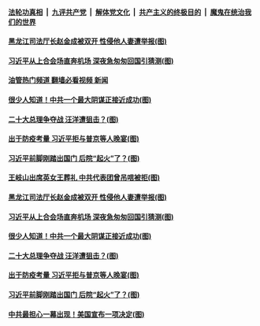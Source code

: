 ####  [法轮功真相](../../../../basic/blob/master/README.md?t=09180931) &nbsp;|&nbsp; [九评共产党](../../../../9ping.md/blob/master/README.md?t=09180931) &nbsp;|&nbsp; [解体党文化](../../../../jtdwh.md/blob/master/README.md?t=09180931)  &nbsp;|&nbsp; [共产主义的终极目的](../../../../gczydzjmd.md/blob/master/README.md?t=09180931) &nbsp;|&nbsp; [魔鬼在统治我们的世界](../../../../mgztzwmdsj.md/blob/master/README.md?t=09180931) 

#### [黑龙江司法厅长赵金成被双开 性侵他人妻遭举报(图)](../pages/p2/1016902.md?t=09180931) 

#### [习近平从上合会场直奔机场 深夜急匆匆回国引猜测(图)](../pages/p2/1016895.md?t=09180931) 

#### [油管热门频道 翻墙必看视频 新闻](http://45.76.130.85:81/youtube.html?09180931)

#### [很少人知道！中共一个最大阴谋正接近成功(图)](../pages/p2/1016894.md?t=09180931) 

#### [二十大总理争夺战 汪洋遭狙击？(图)](../pages/p2/1016816.md?t=09180931) 

#### [出于防疫考量 习近平拒与普京等人晚宴(图)](../pages/p2/1016844.md?t=09180931) 

#### [习近平前脚刚踏出国门 后院“起火”了？(图)](../pages/p2/1016810.md?t=09180931) 




#### [王岐山出席英女王葬礼 中共代表团曾吊唁被拒(图)](../pages/p2/1016931.md?t=09180931) 



#### [黑龙江司法厅长赵金成被双开 性侵他人妻遭举报(图)](../pages/p2/1016902.md?t=09180931) 

#### [习近平从上合会场直奔机场 深夜急匆匆回国引猜测(图)](../pages/p2/1016895.md?t=09180931) 

#### [很少人知道！中共一个最大阴谋正接近成功(图)](../pages/p2/1016894.md?t=09180931) 

#### [二十大总理争夺战 汪洋遭狙击？(图)](../pages/p2/1016816.md?t=09180931) 


#### [出于防疫考量 习近平拒与普京等人晚宴(图)](../pages/p2/1016844.md?t=09180931) 

#### [习近平前脚刚踏出国门 后院“起火”了？(图)](../pages/p2/1016810.md?t=09180931) 




#### [中共最担心一幕出现！美国宣布一项决定(图)](../pages/p2/1016811.md?t=09180931) 




<img src='http://gfw-breaker.win/goodnews/indexes/p2.md' width='0px' height='0px'/>
